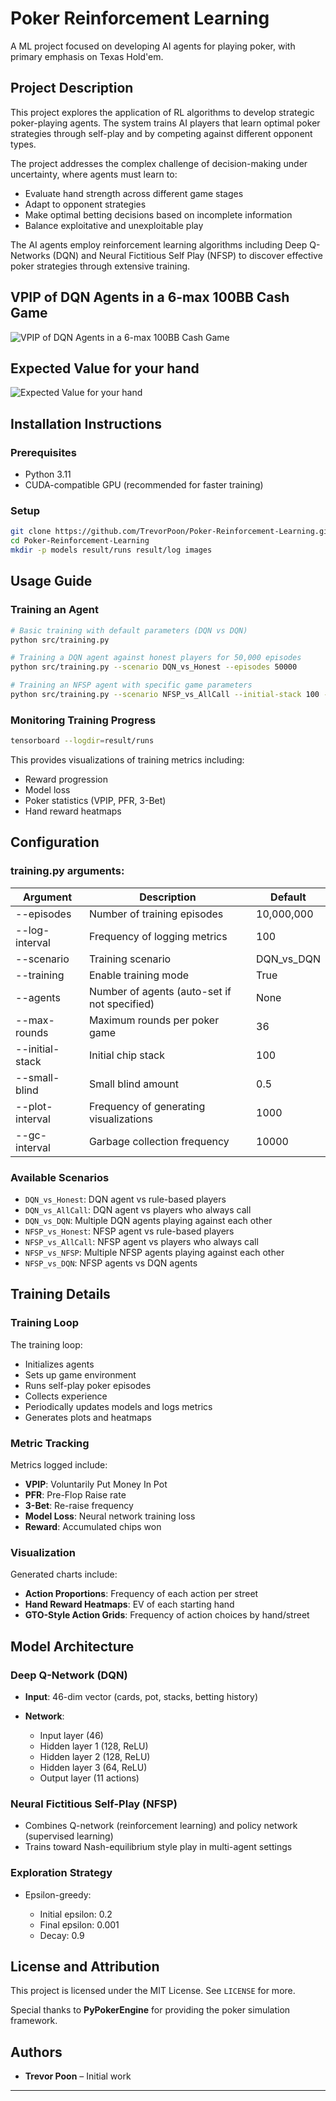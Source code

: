 # Poker Reinforcement Learning

A ML project focused on developing  AI agents for playing poker, with primary emphasis on Texas Hold'em.

## Project Description

This project explores the application of RL algorithms to develop strategic poker-playing agents. The system trains AI players that learn optimal poker strategies through self-play and by competing against different opponent types.

The project addresses the complex challenge of decision-making under uncertainty, where agents must learn to:

* Evaluate hand strength across different game stages
* Adapt to opponent strategies
* Make optimal betting decisions based on incomplete information
* Balance exploitative and unexploitable play

The AI agents employ reinforcement learning algorithms including Deep Q-Networks (DQN) and Neural Fictitious Self Play (NFSP) to discover effective poker strategies through extensive training.


## VPIP of DQN Agents in a 6-max 100BB Cash Game

![VPIP of DQN Agents in a 6-max 100BB Cash Game](./images/vpip_DQNs.png)

## Expected Value for your hand
![Expected Value for your hand](./images/DQN_vs_AllCall_DNQ_Player1_hand_reward_heatmap.png)

## Installation Instructions

### Prerequisites

* Python 3.11
* CUDA-compatible GPU (recommended for faster training)

### Setup

```bash
git clone https://github.com/TrevorPoon/Poker-Reinforcement-Learning.git
cd Poker-Reinforcement-Learning
mkdir -p models result/runs result/log images
```

## Usage Guide

### Training an Agent

```bash
# Basic training with default parameters (DQN vs DQN)
python src/training.py  

# Training a DQN agent against honest players for 50,000 episodes
python src/training.py --scenario DQN_vs_Honest --episodes 50000  

# Training an NFSP agent with specific game parameters
python src/training.py --scenario NFSP_vs_AllCall --initial-stack 100 --small-blind 0.5 --max-rounds 36
```

### Monitoring Training Progress

```bash
tensorboard --logdir=result/runs
```

This provides visualizations of training metrics including:

* Reward progression
* Model loss
* Poker statistics (VPIP, PFR, 3-Bet)
* Hand reward heatmaps


## Configuration

### training.py arguments:

| Argument        | Description                                  | Default      |
| --------------- | -------------------------------------------- | ------------ |
| --episodes      | Number of training episodes                  | 10,000,000   |
| --log-interval  | Frequency of logging metrics                 | 100          |
| --scenario      | Training scenario                            | DQN\_vs\_DQN |
| --training      | Enable training mode                         | True         |
| --agents        | Number of agents (auto-set if not specified) | None         |
| --max-rounds    | Maximum rounds per poker game                | 36           |
| --initial-stack | Initial chip stack                           | 100          |
| --small-blind   | Small blind amount                           | 0.5          |
| --plot-interval | Frequency of generating visualizations       | 1000         |
| --gc-interval   | Garbage collection frequency                 | 10000        |

### Available Scenarios

* `DQN_vs_Honest`: DQN agent vs rule-based players
* `DQN_vs_AllCall`: DQN agent vs players who always call
* `DQN_vs_DQN`: Multiple DQN agents playing against each other
* `NFSP_vs_Honest`: NFSP agent vs rule-based players
* `NFSP_vs_AllCall`: NFSP agent vs players who always call
* `NFSP_vs_NFSP`: Multiple NFSP agents playing against each other
* `NFSP_vs_DQN`: NFSP agents vs DQN agents

## Training Details

### Training Loop

The training loop:

* Initializes agents
* Sets up game environment
* Runs self-play poker episodes
* Collects experience
* Periodically updates models and logs metrics
* Generates plots and heatmaps

### Metric Tracking

Metrics logged include:

* **VPIP**: Voluntarily Put Money In Pot
* **PFR**: Pre-Flop Raise rate
* **3-Bet**: Re-raise frequency
* **Model Loss**: Neural network training loss
* **Reward**: Accumulated chips won

### Visualization

Generated charts include:

* **Action Proportions**: Frequency of each action per street
* **Hand Reward Heatmaps**: EV of each starting hand
* **GTO-Style Action Grids**: Frequency of action choices by hand/street

## Model Architecture

### Deep Q-Network (DQN)

* **Input**: 46-dim vector (cards, pot, stacks, betting history)
* **Network**:

  * Input layer (46)
  * Hidden layer 1 (128, ReLU)
  * Hidden layer 2 (128, ReLU)
  * Hidden layer 3 (64, ReLU)
  * Output layer (11 actions)

### Neural Fictitious Self-Play (NFSP)

* Combines Q-network (reinforcement learning) and policy network (supervised learning)
* Trains toward Nash-equilibrium style play in multi-agent settings

### Exploration Strategy

* Epsilon-greedy:

  * Initial epsilon: 0.2
  * Final epsilon: 0.001
  * Decay: 0.9

## License and Attribution

This project is licensed under the MIT License. See `LICENSE` for more.

Special thanks to **PyPokerEngine** for providing the poker simulation framework.

## Authors

* **Trevor Poon** – Initial work

---







